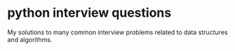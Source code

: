 # python interview questions

My solutions to many common interview problems related to data structures and algorithms.

